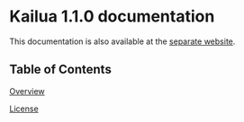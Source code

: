 # Kailua 1.1.0 documentation

This documentation is also available at the [separate website](https://devcat-studio.github.io/kailua/en-US/).

## Table of Contents

[Overview](src/overview.md)

[License](src/license.md)

